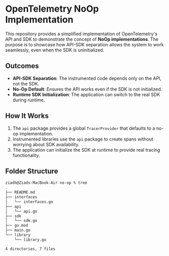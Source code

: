 # OpenTelemetry NoOp Implementation

This repository provides a simplified implementation of OpenTelemetry's API and SDK to demonstrate the concept of **NoOp implementations**. The purpose is to showcase how API-SDK separation allows the system to work seamlessly, even when the SDK is uninitialized.

## Outcomes

- **API-SDK Separation**: The instrumented code depends only on the API, not the SDK.
- **No-Op Default**: Ensures the API works even if the SDK is not initialized.
- **Runtime SDK Initialization**: The application can switch to the real SDK during runtime.

## How It Works

1. The `api` package provides a global `TracerProvider` that defaults to a no-op implementation.
2. Instrumented libraries use the `api` package to create spans without worrying about SDK availability.
3. The application can initialize the SDK at runtime to provide real tracing functionality.

## Folder Structure
```bash
ziadh@Ziads-MacBook-Air no-op % tree
.
├── README.md
├── interfaces
│   └── interfaces.go
├── api
│   └── api.go
├── sdk
│   └── sdk.go
├── go.mod
├── main.go
└── library
    └── library.go

4 directories, 7 files
```